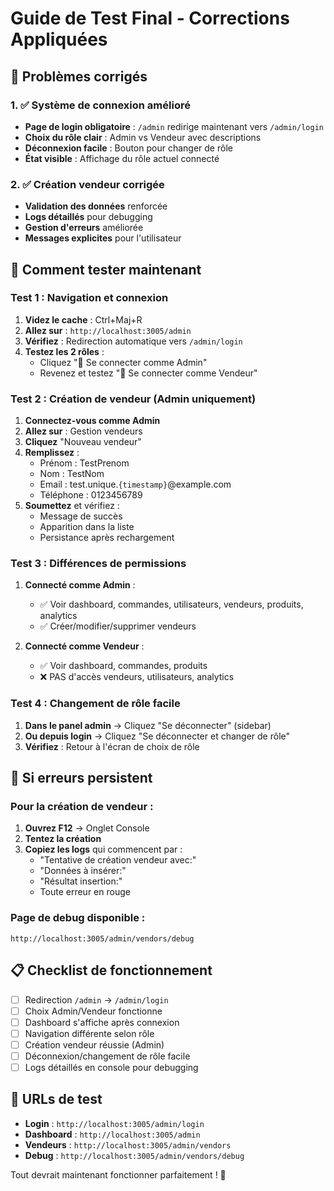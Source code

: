 # Guide de Test Final - Corrections Appliquées

## 🔧 Problèmes corrigés

### 1. ✅ Système de connexion amélioré
- **Page de login obligatoire** : `/admin` redirige maintenant vers `/admin/login`
- **Choix du rôle clair** : Admin vs Vendeur avec descriptions
- **Déconnexion facile** : Bouton pour changer de rôle
- **État visible** : Affichage du rôle actuel connecté

### 2. ✅ Création vendeur corrigée
- **Validation des données** renforcée
- **Logs détaillés** pour debugging
- **Gestion d'erreurs** améliorée
- **Messages explicites** pour l'utilisateur

## 🧪 Comment tester maintenant

### Test 1 : Navigation et connexion

1. **Videz le cache** : Ctrl+Maj+R
2. **Allez sur** : `http://localhost:3005/admin`
3. **Vérifiez** : Redirection automatique vers `/admin/login`
4. **Testez les 2 rôles** :
   - Cliquez "👑 Se connecter comme Admin"
   - Revenez et testez "🛒 Se connecter comme Vendeur"

### Test 2 : Création de vendeur (Admin uniquement)

1. **Connectez-vous comme Admin**
2. **Allez sur** : Gestion vendeurs
3. **Cliquez** "Nouveau vendeur"
4. **Remplissez** :
   - Prénom : TestPrenom
   - Nom : TestNom
   - Email : test.unique.`{timestamp}`@example.com
   - Téléphone : 0123456789
5. **Soumettez** et vérifiez :
   - Message de succès
   - Apparition dans la liste
   - Persistance après rechargement

### Test 3 : Différences de permissions

1. **Connecté comme Admin** :
   - ✅ Voir dashboard, commandes, utilisateurs, vendeurs, produits, analytics
   - ✅ Créer/modifier/supprimer vendeurs

2. **Connecté comme Vendeur** :
   - ✅ Voir dashboard, commandes, produits
   - ❌ PAS d'accès vendeurs, utilisateurs, analytics

### Test 4 : Changement de rôle facile

1. **Dans le panel admin** → Cliquez "Se déconnecter" (sidebar)
2. **Ou depuis login** → Cliquez "Se déconnecter et changer de rôle"
3. **Vérifiez** : Retour à l'écran de choix de rôle

## 🐛 Si erreurs persistent

### Pour la création de vendeur :
1. **Ouvrez F12** → Onglet Console
2. **Tentez la création**
3. **Copiez les logs** qui commencent par :
   - "Tentative de création vendeur avec:"
   - "Données à insérer:"
   - "Résultat insertion:"
   - Toute erreur en rouge

### Page de debug disponible :
`http://localhost:3005/admin/vendors/debug`

## 📋 Checklist de fonctionnement

- [ ] Redirection `/admin` → `/admin/login`
- [ ] Choix Admin/Vendeur fonctionne
- [ ] Dashboard s'affiche après connexion
- [ ] Navigation différente selon rôle
- [ ] Création vendeur réussie (Admin)
- [ ] Déconnexion/changement de rôle facile
- [ ] Logs détaillés en console pour debugging

## 🎯 URLs de test

- **Login** : `http://localhost:3005/admin/login`
- **Dashboard** : `http://localhost:3005/admin`
- **Vendeurs** : `http://localhost:3005/admin/vendors`
- **Debug** : `http://localhost:3005/admin/vendors/debug`

Tout devrait maintenant fonctionner parfaitement ! 🚀